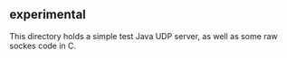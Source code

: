 experimental
------------

This directory holds a simple test Java UDP server, as well as some raw sockes
code in C.
